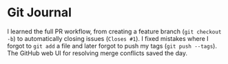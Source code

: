 # Git Journal

I learned the full PR workflow, from creating a feature branch (`git checkout -b`) to automatically closing issues (`Closes #1`). I fixed mistakes where I forgot to `git add` a file and later forgot to push my tags (`git push --tags`). The GitHub web UI for resolving merge conflicts saved the day.
